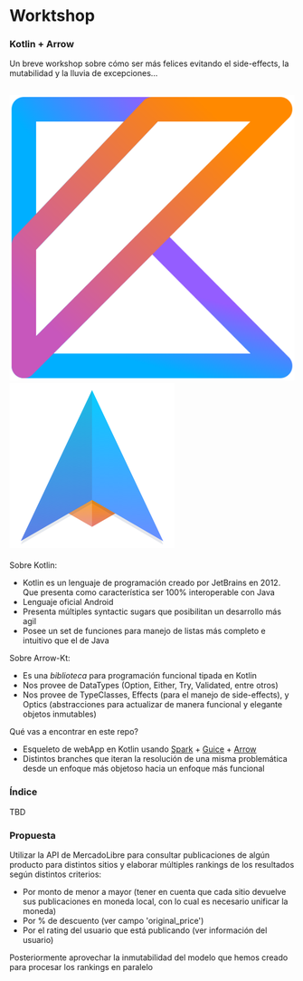 Worktshop
===

### Kotlin + Arrow

Un breve workshop sobre cómo ser más felices evitando el side-effects, la mutabilidad y la lluvia de excepciones…

![kotlin](img/kotlin.svg)
![arrow](img/arrow.png)
---

Sobre Kotlin:
- Kotlin es un lenguaje de programación creado por JetBrains en 2012. Que presenta como característica ser 100% interoperable con Java
- Lenguaje oficial Android
- Presenta múltiples syntactic sugars que posibilitan un desarrollo más agil
- Posee un set de funciones para manejo de listas más completo e intuitivo que el de Java

Sobre Arrow-Kt:
- Es una *biblioteca* para programación funcional tipada en Kotlin
- Nos provee de DataTypes (Option, Either, Try, Validated, entre otros)
- Nos provee de TypeClasses, Effects (para el manejo de side-effects), y Optics (abstracciones para actualizar de manera funcional y elegante objetos inmutables)

Qué vas a encontrar en este repo?
- Esqueleto de webApp en Kotlin usando [Spark](https://github.com/perwendel/spark) + [Guice](https://github.com/google/guice) + [Arrow](https://github.com/arrow-kt/arrow)
- Distintos branches que iteran la resolución de una misma problemática desde un enfoque más objetoso hacia un enfoque más funcional

### Índice

TBD

### Propuesta

Utilizar la API de MercadoLibre para consultar publicaciones de algún producto para distintos sitios y elaborar múltiples rankings de los resultados según distintos criterios:
- Por monto de menor a mayor (tener en cuenta que cada sitio devuelve sus publicaciones en moneda local, con lo cual es necesario unificar la moneda)
- Por % de descuento (ver campo 'original_price')
- Por el rating del usuario que está publicando (ver información del usuario)

Posteriormente aprovechar la inmutabilidad del modelo que hemos creado para procesar los rankings en paralelo
